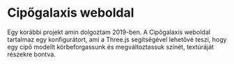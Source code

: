 # Cipőgalaxis weboldal

Egy korábbi projekt amin dolgoztam 2019-ben.
A Cipőgalaxis weboldal tartalmaz egy konfigurátort, ami a Three.js segítségével lehetővé teszi, hogy egy cipő modellt körbeforgassunk és megváltoztassuk színét, textúráját részekre bontva.
